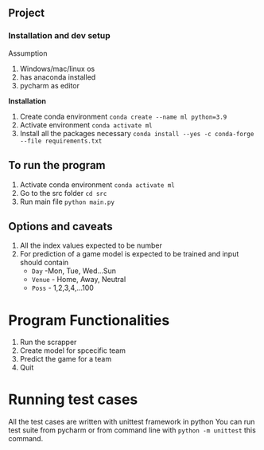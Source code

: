## Project 

### Installation and dev setup
Assumption
1. Windows/mac/linux os
2. has anaconda installed
3. pycharm as editor

**Installation**
1. Create conda environment
`conda create --name ml python=3.9`
2. Activate environment
`conda activate ml`
3. Install all the packages necessary
`conda install --yes -c conda-forge --file requirements.txt`

## To run the program
1. Activate conda environment
`conda activate ml`
2. Go to the src folder
`cd src`
3. Run main file
`python main.py`

## Options and caveats
1. All the index values expected to be number
2. For prediction of a game model is expected to be trained and input should contain
   - `Day` -Mon, Tue, Wed...Sun
   - `Venue` - Home, Away, Neutral
   - `Poss` - 1,2,3,4,...100

# Program Functionalities
1. Run the scrapper
2. Create model for spcecific team
3. Predict the game for a team
4. Quit


# Running test cases
All the test cases are written with unittest framework in python
You can run test suite from pycharm or from command line with
`python -m unittest` this command.

